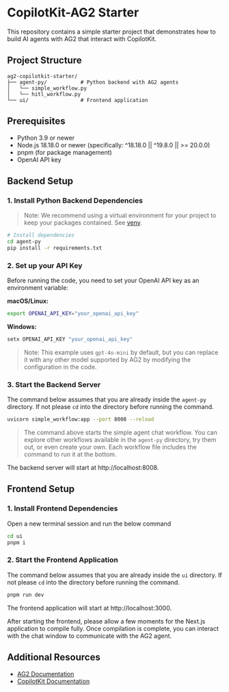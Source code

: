 # CopilotKit-AG2 Starter

This repository contains a simple starter project that demonstrates how to build AI agents with AG2 that interact with CopilotKit.

## Project Structure

```
ag2-copilotkit-starter/
├── agent-py/           # Python backend with AG2 agents
│   └── simple_workflow.py
│   └── hitl_workflow.py
└── ui/                 # Frontend application
```

## Prerequisites

- Python 3.9 or newer
- Node.js 18.18.0 or newer (specifically: ^18.18.0 || ^19.8.0 || >= 20.0.0)
- pnpm (for package management)
- OpenAI API key

## Backend Setup

### 1. Install Python Backend Dependencies

> Note: We recommend using a virtual environment for your project to keep your packages contained. See <a href="https://docs.python.org/3/library/venv.html" target="_blank">venv</a>.

```sh
# Install dependencies
cd agent-py
pip install -r requirements.txt
```

### 2. Set up your API Key

Before running the code, you need to set your OpenAI API key as an environment variable:

**macOS/Linux:**
```sh
export OPENAI_API_KEY="your_openai_api_key"
```

**Windows:**
```sh
setx OPENAI_API_KEY "your_openai_api_key"
```

> Note: This example uses `gpt-4o-mini` by default, but you can replace it with any other model supported by AG2 by modifying the configuration in the code.

### 3. Start the Backend Server

The command below assumes that you are already inside the `agent-py` directory. If not please `cd` into the directory before running the command.

```sh
uvicorn simple_workflow:app --port 8008 --reload
```

> The command above starts the simple agent chat workflow. You can explore other workflows available in the `agent-py` directory, try them out, or even create your own. Each workflow file includes the command to run it at the bottom.

The backend server will start at http://localhost:8008.

## Frontend Setup

### 1. Install Frontend Dependencies

Open a new terminal session and run the below command

```sh
cd ui
pnpm i
```

### 2. Start the Frontend Application

The command below assumes that you are already inside the `ui` directory. If not please `cd` into the directory before running the command.

```sh
pnpm run dev
```

The frontend application will start at http://localhost:3000.

After starting the frontend, please allow a few moments for the Next.js application to compile fully. Once compilation is complete, you can interact with the chat window to communicate with the AG2 agent.

## Additional Resources

- <a href="https://docs.ag2.ai/latest/" target="_blank">AG2 Documentation</a>
- <a href="https://docs.copilotkit.ai/" target="_blank">CopilotKit Documentation</a>
